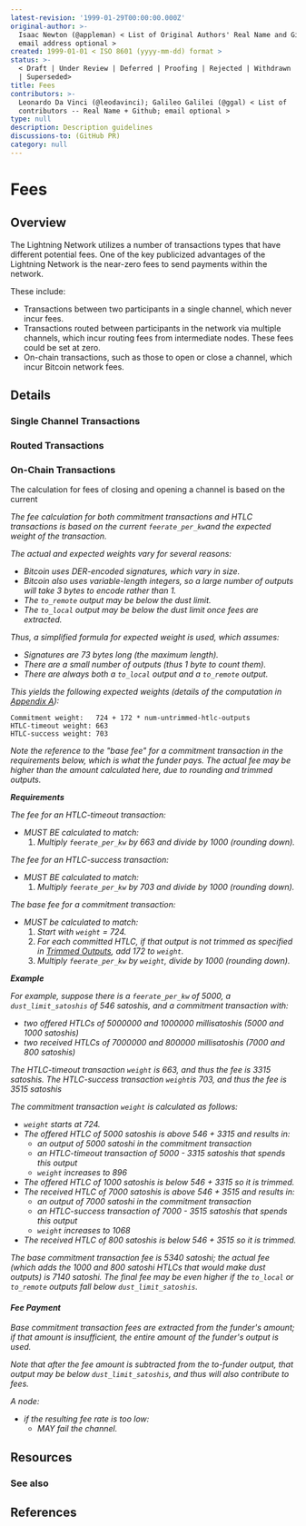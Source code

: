 ```yaml
---
latest-revision: '1999-01-29T00:00:00.000Z'
original-author: >-
  Isaac Newton (@appleman) < List of Original Authors' Real Name and Github;
  email address optional >
created: 1999-01-01 < ISO 8601 (yyyy-mm-dd) format >
status: >-
  < Draft | Under Review | Deferred | Proofing | Rejected | Withdrawn | Accepted
  | Superseded>
title: Fees
contributors: >-
  Leonardo Da Vinci (@leodavinci); Galileo Galilei (@ggal) < List of
  contributors -- Real Name + Github; email optional >
type: null
description: Description guidelines
discussions-to: (GitHub PR)
category: null
---
```


# Fees

## Overview

The Lightning Network utilizes a number of transactions types that have different potential fees. One of the key publicized advantages of the Lightning Network is the near-zero fees to send payments within the network. 

These include:

* Transactions between two participants in a single channel, which never incur fees.
* Transactions routed between participants in the network via multiple channels, which incur routing fees from intermediate nodes. These fees could be set at zero.
* On-chain transactions, such as those to open or close a channel, which incur Bitcoin network fees.

## Details

### Single Channel Transactions

### Routed Transactions

### On-Chain Transactions

The calculation for fees of closing and opening a channel is based on the current 

_The fee calculation for both commitment transactions and HTLC transactions is based on the current `feerate_per_kw`and the expected weight of the transaction._

_The actual and expected weights vary for several reasons:_

* _Bitcoin uses DER-encoded signatures, which vary in size._
* _Bitcoin also uses variable-length integers, so a large number of outputs will take 3 bytes to encode rather than 1._
* _The `to_remote` output may be below the dust limit._
* _The `to_local` output may be below the dust limit once fees are extracted._

_Thus, a simplified formula for expected weight is used, which assumes:_

* _Signatures are 73 bytes long \(the maximum length\)._
* _There are a small number of outputs \(thus 1 byte to count them\)._
* _There are always both a `to_local` output and a `to_remote` output._

_This yields the following expected weights \(details of the computation in_ [_Appendix A_](https://github.com/lightningnetwork/lightning-rfc/blob/master/03-transactions.md#appendix-a-expected-weights)_\):_

```text
Commitment weight:   724 + 172 * num-untrimmed-htlc-outputs
HTLC-timeout weight: 663
HTLC-success weight: 703
```

_Note the reference to the "base fee" for a commitment transaction in the requirements below, which is what the funder pays. The actual fee may be higher than the amount calculated here, due to rounding and trimmed outputs._

_**Requirements**_

_The fee for an HTLC-timeout transaction:_

* _MUST BE calculated to match:_
  1. _Multiply `feerate_per_kw` by 663 and divide by 1000 \(rounding down\)._

_The fee for an HTLC-success transaction:_

* _MUST BE calculated to match:_
  1. _Multiply `feerate_per_kw` by 703 and divide by 1000 \(rounding down\)._

_The base fee for a commitment transaction:_

* _MUST be calculated to match:_
  1. _Start with `weight` = 724._
  2. _For each committed HTLC, if that output is not trimmed as specified in_ [_Trimmed Outputs_](https://github.com/lightningnetwork/lightning-rfc/blob/master/03-transactions.md#trimmed-outputs)_, add 172 to `weight`._
  3. _Multiply `feerate_per_kw` by `weight`, divide by 1000 \(rounding down\)._

_**Example**_

_For example, suppose there is a `feerate_per_kw` of 5000, a `dust_limit_satoshis` of 546 satoshis, and a commitment transaction with:_

* _two offered HTLCs of 5000000 and 1000000 millisatoshis \(5000 and 1000 satoshis\)_
* _two received HTLCs of 7000000 and 800000 millisatoshis \(7000 and 800 satoshis\)_

_The HTLC-timeout transaction `weight` is 663, and thus the fee is 3315 satoshis. The HTLC-success transaction `weight`is 703, and thus the fee is 3515 satoshis_

_The commitment transaction `weight` is calculated as follows:_

* _`weight` starts at 724._
* _The offered HTLC of 5000 satoshis is above 546 + 3315 and results in:_
  * _an output of 5000 satoshi in the commitment transaction_
  * _an HTLC-timeout transaction of 5000 - 3315 satoshis that spends this output_
  * _`weight` increases to 896_
* _The offered HTLC of 1000 satoshis is below 546 + 3315 so it is trimmed._
* _The received HTLC of 7000 satoshis is above 546 + 3515 and results in:_
  * _an output of 7000 satoshi in the commitment transaction_
  * _an HTLC-success transaction of 7000 - 3515 satoshis that spends this output_
  * _`weight` increases to 1068_
* _The received HTLC of 800 satoshis is below 546 + 3515 so it is trimmed._

_The base commitment transaction fee is 5340 satoshi; the actual fee \(which adds the 1000 and 800 satoshi HTLCs that would make dust outputs\) is 7140 satoshi. The final fee may be even higher if the `to_local` or `to_remote` outputs fall below `dust_limit_satoshis`._

#### _Fee Payment_

_Base commitment transaction fees are extracted from the funder's amount; if that amount is insufficient, the entire amount of the funder's output is used._

_Note that after the fee amount is subtracted from the to-funder output, that output may be below `dust_limit_satoshis`, and thus will also contribute to fees._

_A node:_

* _if the resulting fee rate is too low:_
  * _MAY fail the channel._

## Resources



### See also

## References

